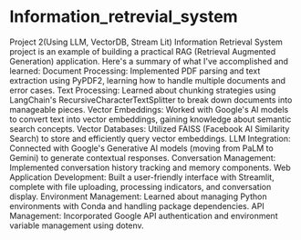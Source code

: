 # Information_retrevial_system
Project 2(Using LLM, VectorDB, Stream Lit)
Information Retrieval System project is an example of building a practical RAG (Retrieval Augmented Generation) application. Here's a summary of what I've accomplished and learned:
Document Processing: Implemented PDF parsing and text extraction using PyPDF2, learning how to handle multiple documents and error cases.
Text Processing: Learned about chunking strategies using LangChain's RecursiveCharacterTextSplitter to break down documents into manageable pieces.
Vector Embeddings: Worked with Google's AI models to convert text into vector embeddings, gaining knowledge about semantic search concepts.
Vector Databases: Utilized FAISS (Facebook AI Similarity Search) to store and efficiently query vector embeddings.
LLM Integration: Connected with Google's Generative AI models (moving from PaLM to Gemini) to generate contextual responses.
Conversation Management: Implemented conversation history tracking and memory components.
Web Application Development: Built a user-friendly interface with Streamlit, complete with file uploading, processing indicators, and conversation display.
Environment Management: Learned about managing Python environments with Conda and handling package dependencies.
API Management: Incorporated Google API authentication and environment variable management using dotenv.

